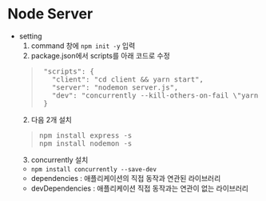 # Node Server
* setting
  1. command 창에 <code>npm init -y</code> 입력
  2. package.json에서 scripts를 아래 코드로 수정
  > <pre>
  >  "scripts": {
  >    "client": "cd client && yarn start",
  >    "server": "nodemon server.js",
  >    "dev": "concurrently --kill-others-on-fail \"yarn server\" \"yarn client\""
  >  }
  > </pre>
  2. 다음 2개 설치
  > <pre>
  > npm install express -s
  > npm install nodemon -s
  > </pre>
  3. concurrently 설치
  * <code>npm install concurrently --save-dev</code>
  * dependencies : 애플리케이션의 직접 동작과 연관된 라이브러리
  * devDependencies : 애플리케이션 직접 동작과는 연관이 없는 라이브러리